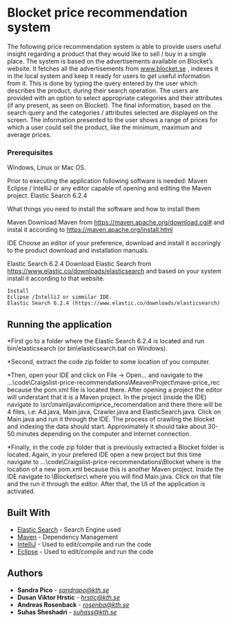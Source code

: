 # Blocket price recommendation system
The following price recommendation system is able to provide users useful insight regarding a product that they would like to sell / buy in a single place. The system is based on the advertisements available on Blocket’s website. It fetches all the advertisements from www.blocket.se , indexes it in the local system and keep it ready for users to get useful information from it. This is done by typing the query entered by the user which describes the product, during their search operation. The users are provided with an option to select appropriate categories and their attributes (if any present, as seen on Blocket). The final information, based on the search query and the categories / attributes selected are displayed on the screen. The information presented to the user shows a range of prices for which a user could sell the product, like the minimum, maximum and average prices. 

### Prerequisites

Windows, Linux or Mac OS.

Prior to executing the application following software is needed:
Maven
Eclipse / IntelliJ or any editor capable of opening and editing the Maven project.
Elastic Search 6.2.4

What things you need to install the software and how to install them

Maven
Download Maven from https://maven.apache.org/download.cgi#
and instal it according to https://maven.apache.org/install.html 

IDE
Choose an editor of your preference, download and install it accoringly to the
product download and installation manuals.

Elastic Search 6.2.4
Download Elastic Search from https://www.elastic.co/downloads/elasticsearch and
based on your system install it according to that website. 
```
Install
Eclipse /IntelliJ or simmilar IDE.
Elastic Search 6.2.4 (https://www.elastic.co/downloads/elasticsearch)
```
## Running the application



*First go to a folder where the Elastic Search 6.2.4 is located and run bin/elasticsearch (or bin\elasticsearch.bat on Windows).

*Second, extract the code zip folder to some location of you computer.

*Then, open your IDE and click on File -> Open... and navigate to the ...\code\Craigslist-price-recommendations\MeavenProject\mave-price_rec because the pom.xml file is located there. After opening a project the editor will understant that it is a Maven project. In the project (inside the IDE) navigate to \src\main\java\com\price_recomendation and there there will be 4 files, i.e: Ad.java, Main.java, Crawler.java and ElasticSearch.java. Click on Main.java and run it through the IDE. The process of crawling the blocket and indexing the data should start. Approximately it should take about 30-50 minutes depending on the computer and Internet connection.

*Finally, in the code zip folder that is previously extracted a Blocket folder is located. Again, in your prefered IDE open a new project but this time navigate to ...\code\Craigslist-price-recommendations\Blocket where is the location of a new pom.xml because this is another Maven project. Inside the IDE navigate to \Blocket\src\ where you will find Main.java. Click on that file and the run it through the editor. After that, the UI of the application is activated.

## Built With

* [Elastic Search](https://www.elastic.co/) - Search Engine used
* [Maven](https://maven.apache.org/) - Dependency Management
* [IntelliJ](https://www.jetbrains.com/idea/) - Used to edit/compile and run the code
* [Eclipse](https://www.eclipse.org/) - Used to edit/compile and run the code

## Authors

* **Sandra Pico** - *sandrapo@kth.se*
* **Dusan Viktor Hrstic** - *hrstic@kth.se* 
* **Andreas Rosenback** - *rosenba@kth.se*
* **Suhas Sheshadri** - *suhass@kth.se*




